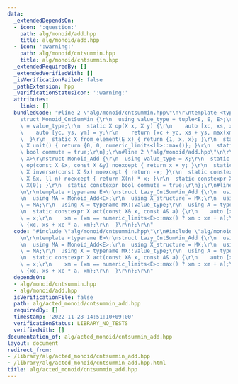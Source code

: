 ```yaml
---
data:
  _extendedDependsOn:
  - icon: ':question:'
    path: alg/monoid/add.hpp
    title: alg/monoid/add.hpp
  - icon: ':warning:'
    path: alg/monoid/cntsummin.hpp
    title: alg/monoid/cntsummin.hpp
  _extendedRequiredBy: []
  _extendedVerifiedWith: []
  _isVerificationFailed: false
  _pathExtension: hpp
  _verificationStatusIcon: ':warning:'
  attributes:
    links: []
  bundledCode: "#line 2 \"alg/monoid/cntsummin.hpp\"\n\r\ntemplate <typename E>\r\n\
    struct Monoid_CntSumMin {\r\n  using value_type = tuple<E, E, E>;\r\n  using X\
    \ = value_type;\r\n  static X op(X x, X y) {\r\n    auto [xc, xs, xm] = x;\r\n\
    \    auto [yc, ys, ym] = y;\r\n    return {xc + yc, xs + ys, max(xm, ym)};\r\n\
    \  }\r\n  static X from_element(E x) { return {1, x, x}; }\r\n  static constexpr\
    \ X unit() { return {0, 0, numeric_limits<ll>::max()}; }\r\n  static constexpr\
    \ bool commute = true;\r\n};\r\n#line 2 \"alg/monoid/add.hpp\"\n\r\ntemplate <typename\
    \ X>\r\nstruct Monoid_Add {\r\n  using value_type = X;\r\n  static constexpr X\
    \ op(const X &x, const X &y) noexcept { return x + y; }\r\n  static constexpr\
    \ X inverse(const X &x) noexcept { return -x; }\r\n  static constexpr X power(const\
    \ X &x, ll n) noexcept { return X(n) * x; }\r\n  static constexpr X unit() { return\
    \ X(0); }\r\n  static constexpr bool commute = true;\r\n};\r\n#line 3 \"alg/acted_monoid/cntsummin_add.hpp\"\
    \n\r\ntemplate <typename E>\r\nstruct Lazy_CntSumMin_Add {\r\n  using MX = Monoid_CntSumMin<E>;\r\
    \n  using MA = Monoid_Add<E>;\r\n  using X_structure = MX;\r\n  using A_structure\
    \ = MA;\r\n  using X = typename MX::value_type;\r\n  using A = typename MA::value_type;\r\
    \n  static constexpr X act(const X& x, const A& a) {\r\n    auto [xc, xs, xm]\
    \ = x;\r\n    xm = (xm == numeric_limits<E>::max() ? xm : xm + a);\r\n    return\
    \ {xc, xs + xc * a, xm};\r\n  }\r\n};\r\n"
  code: "#include \"alg/monoid/cntsummin.hpp\"\r\n#include \"alg/monoid/add.hpp\"\r\
    \n\r\ntemplate <typename E>\r\nstruct Lazy_CntSumMin_Add {\r\n  using MX = Monoid_CntSumMin<E>;\r\
    \n  using MA = Monoid_Add<E>;\r\n  using X_structure = MX;\r\n  using A_structure\
    \ = MA;\r\n  using X = typename MX::value_type;\r\n  using A = typename MA::value_type;\r\
    \n  static constexpr X act(const X& x, const A& a) {\r\n    auto [xc, xs, xm]\
    \ = x;\r\n    xm = (xm == numeric_limits<E>::max() ? xm : xm + a);\r\n    return\
    \ {xc, xs + xc * a, xm};\r\n  }\r\n};\r\n"
  dependsOn:
  - alg/monoid/cntsummin.hpp
  - alg/monoid/add.hpp
  isVerificationFile: false
  path: alg/acted_monoid/cntsummin_add.hpp
  requiredBy: []
  timestamp: '2022-11-28 14:51:10+09:00'
  verificationStatus: LIBRARY_NO_TESTS
  verifiedWith: []
documentation_of: alg/acted_monoid/cntsummin_add.hpp
layout: document
redirect_from:
- /library/alg/acted_monoid/cntsummin_add.hpp
- /library/alg/acted_monoid/cntsummin_add.hpp.html
title: alg/acted_monoid/cntsummin_add.hpp
---
```

